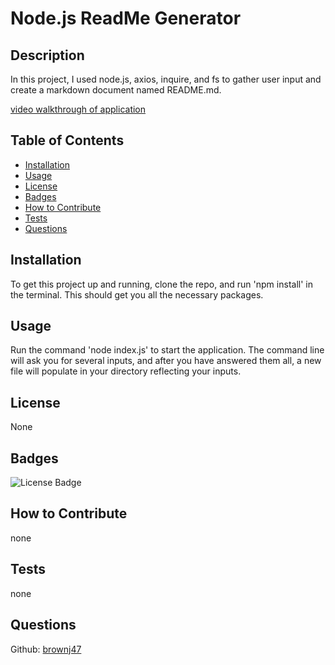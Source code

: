 # Node.js ReadMe Generator

## Description

In this project, I used node.js, axios, inquire, and fs to gather user input and create a markdown document named README.md. 

    
[video walkthrough of application](https://drive.google.com/file/d/1dBeq1q6azy86XV34OFE0HPOVJFk0MsaQ/view)

  
## Table of Contents
  
- [Installation](#installation)
- [Usage](#usage)
- [License](#license)
- [Badges](#badges)
- [How to Contribute](#How-to-Contribute)
- [Tests](#Tests)
- [Questions](#Questions)
  
## Installation

To get this project up and running, clone the repo, and run 'npm install' in the terminal. This should get you all the necessary packages. 
  
## Usage

Run the command
'node index.js'
to start the application. The command line will ask you for several inputs, and after you have answered them all, a new file will populate in your directory reflecting your inputs.


## License
None
## Badges

![License Badge](https://img.shields.io/static/v1?label=license&message=none&color=green)
  
## How to Contribute

none
  
## Tests

none 

## Questions 

Github: [brownj47](https://github.com/brownj47)
